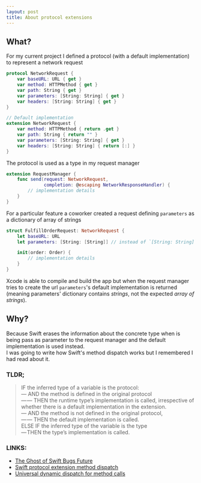 ```yaml
---
layout: post
title: About protocol extensions
---
```


## What?
For my current project I defined a protocol (with a default implementation) to represent a network request
```swift
protocol NetworkRequest {
    var baseURL: URL { get }
    var method: HTTPMethod { get }
    var path: String { get }
    var parameters: [String: String] { get }
    var headers: [String: String] { get }
}

// Default implementation
extension NetworkRequest {
    var method: HTTPMethod { return .get }
    var path: String { return "" }
    var parameters: [String: String] { get }
    var headers: [String: String] { return [:] }
}
```

The protocol is used as a type in my request manager
```swift
extension RequestManager {
    func send(request: NetworkRequest,
              completion: @escaping NetworkResponseHandler) {
        // implementation details
    }
}
```

For a particular feature a coworker created a request defining `parameters` as a dictionary of array of strings
```swift
struct FulfillOrderRequest: NetworkRequest {
    let baseURL: URL
    let parameters: [String: [String]] // instead of `[String: String]`

    init(order: Order) {
        // implementation details
    }
}
```

Xcode is able to compile and build the app but when the request manager tries to create the url `parameters`'s default implementation is returned (meaning parameters' dictionary contains _strings_, not the expected _array of strings_).  

## Why?
Because Swift erases the information about the concrete type when is being pass as parameter to the request manager and the default implementation is used instead.  
I was going to write how Swift's method dispatch works but I remembered I had read about it.

### TLDR;
> IF the inferred type of a variable is the protocol:  
— AND the method is defined in the original protocol  
— — THEN the runtime type’s implementation is called, irrespective of whether there is a default implementation in the extension.  
— AND the method is not defined in the original protocol,  
— — THEN the default implementation is called.  
ELSE IF the inferred type of the variable is the type  
— THEN the type’s implementation is called.

### LINKS:  
- [The Ghost of Swift Bugs Future](https://nomothetis.svbtle.com/the-ghost-of-swift-bugs-future)  
- [Swift protocol extension method dispatch](https://medium.com/ios-os-x-development/swift-protocol-extension-method-dispatch-6a6bf270ba94)  
- [Universal dynamic dispatch for method calls](https://lists.swift.org/pipermail/swift-evolution/Week-of-Mon-20151207/001922.html)  
